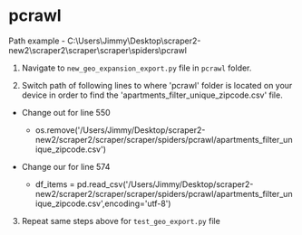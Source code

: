 # pcrawl

Path example - C:\Users\Jimmy\Desktop\scraper2-new2\scraper2\scraper\scraper\spiders\pcrawl

1. Navigate to ```new_geo_expansion_export.py``` file in ```pcrawl``` folder.

2. Switch path of following lines to where 'pcrawl' folder is located on your device in order to find the 'apartments_filter_unique_zipcode.csv' file.

- Change out for line 550
  - os.remove('/Users/Jimmy/Desktop/scraper2-new2/scraper2/scraper/scraper/spiders/pcrawl/apartments_filter_unique_zipcode.csv')

- Change our for line 574
  - df_items = pd.read_csv('/Users/Jimmy/Desktop/scraper2-new2/scraper2/scraper/scraper/spiders/pcrawl/apartments_filter_unique_zipcode.csv',encoding='utf-8')
  
3. Repeat same steps above for ```test_geo_export.py``` file

